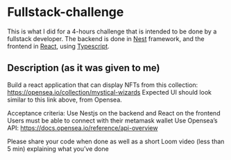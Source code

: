 # Fullstack-challenge
This is what I did for a 4-hours challenge that is intended to be done by a fullstack developer. 
The backend is done in [Nest](https://github.com/nestjs/nest) framework, and the frontend in [React](https://reactjs.org/), using [Typescript](https://www.typescriptlang.org/).

## Description (as it was given to me)
Build a react application that can display NFTs from this collection:
https://opensea.io/collection/mystical-wizards
Expected UI should look similar to this link above, from Opensea.

Acceptance criteria:
Use Nestjs on the backend and React on the frontend
Users must be able to connect with their metamask wallet
Use Opensea’s API: https://docs.opensea.io/reference/api-overview

Please share your code when done as well as a short Loom video (less than 5 min) explaining what you’ve done

